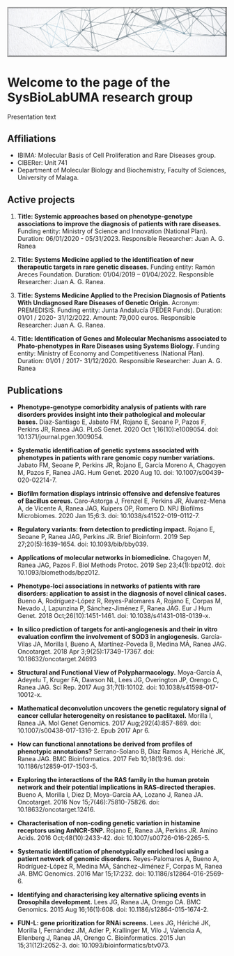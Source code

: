 ![Banner](img/banner.png)

# Welcome to the page of the SysBioLabUMA research group 

Presentation text

## Affiliations
- IBIMA: Molecular Basis of Cell Proliferation and Rare Diseases group.
- CIBERer: Unit 741
- Department of Molecular Biology and Biochemistry, Faculty of Sciences, University of Malaga.

## Active projects
1. **Title: Systemic approaches based on phenotype-genotype associations to improve the diagnosis of patients with rare diseases.** Funding entity: Ministry of Science and Innovation (National Plan). Duration: 06/01/2020 - 05/31/2023. Responsible Researcher: Juan A. G. Ranea

2. **Title: Systems Medicine applied to the identification of new therapeutic targets in rare genetic diseases.** Funding entity: Ramón Areces Foundation. Duration: 01/04/2019 – 01/04/2022. Responsible Researcher: Juan A. G. Ranea.

3. **Title: Systems Medicine Applied to the Precision Diagnosis of Patients With Undiagnosed Rare Diseases of Genetic Origin.** Acronym: PREMEDISIS. Funding entity: Junta Andalucía (FEDER Funds). Duration: 01/01 / 2020- 31/12/2022. Amount: 79,000 euros. Responsible Researcher: Juan A. G. Ranea.

4. **Title: Identification of Genes and Molecular Mechanisms associated to Phato-phenotypes in Rare Diseases using Systems Biology.** Funding entity: Ministry of Economy and Competitiveness (National Plan). Duration: 01/01 / 2017- 31/12/2020. Responsible Researcher: Juan A. G. Ranea


## Publications
- __Phenotype-genotype comorbidity analysis of patients with rare disorders provides insight into their pathological and molecular bases.__
Díaz-Santiago E, Jabato FM, Rojano E, Seoane P, Pazos F, Perkins JR, Ranea JAG. PLoS Genet. 2020 Oct 1;16(10):e1009054. doi: 10.1371/journal.pgen.1009054. 

- __Systematic identification of genetic systems associated with phenotypes in patients with rare genomic copy number variations.__
Jabato FM, Seoane P, Perkins JR, Rojano E, García Moreno A, Chagoyen M, Pazos F, Ranea JAG. Hum Genet. 2020 Aug 10. doi: 10.1007/s00439-020-02214-7. 

- __Biofilm formation displays intrinsic offensive and defensive features of Bacillus cereus.__
Caro-Astorga J, Frenzel E, Perkins JR, Álvarez-Mena A, de Vicente A, Ranea JAG, Kuipers OP, Romero D. NPJ Biofilms Microbiomes. 2020 Jan 15;6:3. doi: 10.1038/s41522-019-0112-7. 

- __Regulatory variants: from detection to predicting impact.__
Rojano E, Seoane P, Ranea JAG, Perkins JR. Brief Bioinform. 2019 Sep 27;20(5):1639-1654. doi: 10.1093/bib/bby039. 

- __Applications of molecular networks in biomedicine.__
Chagoyen M, Ranea JAG, Pazos F. Biol Methods Protoc. 2019 Sep 23;4(1):bpz012. doi: 10.1093/biomethods/bpz012. 

- __Phenotype-loci associations in networks of patients with rare disorders: application to assist in the diagnosis of novel clinical cases.__
Bueno A, Rodríguez-López R, Reyes-Palomares A, Rojano E, Corpas M, Nevado J, Lapunzina P, Sánchez-Jiménez F, Ranea JAG. Eur J Hum Genet. 2018 Oct;26(10):1451-1461. doi: 10.1038/s41431-018-0139-x. 

- __In silico prediction of targets for anti-angiogenesis and their in vitro evaluation confirm the involvement of SOD3 in angiogenesis.__
García-Vilas JA, Morilla I, Bueno A, Martínez-Poveda B, Medina MÁ, Ranea JAG. Oncotarget. 2018 Apr 3;9(25):17349-17367. doi: 10.18632/oncotarget.24693

- __Structural and Functional View of Polypharmacology.__
Moya-García A, Adeyelu T, Kruger FA, Dawson NL, Lees JG, Overington JP, Orengo C, Ranea JAG. Sci Rep. 2017 Aug 31;7(1):10102. doi: 10.1038/s41598-017-10012-x. 

- __Mathematical deconvolution uncovers the genetic regulatory signal of cancer cellular heterogeneity on resistance to paclitaxel.__
Morilla I, Ranea JA. Mol Genet Genomics. 2017 Aug;292(4):857-869. doi: 10.1007/s00438-017-1316-2. Epub 2017 Apr 6. 

- __How can functional annotations be derived from profiles of phenotypic annotations?__
Serrano-Solano B, Díaz Ramos A, Hériché JK, Ranea JAG. BMC Bioinformatics. 2017 Feb 10;18(1):96. doi: 10.1186/s12859-017-1503-5.

- __Exploring the interactions of the RAS family in the human protein network and their potential implications in RAS-directed therapies.__
Bueno A, Morilla I, Diez D, Moya-Garcia AA, Lozano J, Ranea JA. Oncotarget. 2016 Nov 15;7(46):75810-75826. doi: 10.18632/oncotarget.12416. 

- __Characterisation of non-coding genetic variation in histamine receptors using AnNCR-SNP.__
Rojano E, Ranea JA, Perkins JR. Amino Acids. 2016 Oct;48(10):2433-42. doi: 10.1007/s00726-016-2265-5.

- __Systematic identification of phenotypically enriched loci using a patient network of genomic disorders.__
Reyes-Palomares A, Bueno A, Rodríguez-López R, Medina MÁ, Sánchez-Jiménez F, Corpas M, Ranea JA. BMC Genomics. 2016 Mar 15;17:232. doi: 10.1186/s12864-016-2569-6.

- __Identifying and characterising key alternative splicing events in Drosophila development.__
Lees JG, Ranea JA, Orengo CA. BMC Genomics. 2015 Aug 16;16(1):608. doi: 10.1186/s12864-015-1674-2.

- __FUN-L: gene prioritization for RNAi screens.__
Lees JG, Hériché JK, Morilla I, Fernández JM, Adler P, Krallinger M, Vilo J, Valencia A, Ellenberg J, Ranea JA, Orengo C. Bioinformatics. 2015 Jun 15;31(12):2052-3. doi: 10.1093/bioinformatics/btv073.

